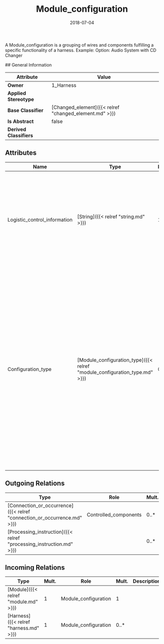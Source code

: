﻿---
title: Module_configuration
toc: false
type: specs
date: "2018-07-04"
draft: false
specification: KBL
version: 2.5
documentType: "Recommendation"
elementType: Class
classes:
  - Module_configuration
menu_name: kbl-2.5
---
<p>A Module_configuration is a grouping of wires and components fulfilling a specific functionality of a harness.  Example: Option: Audio System with CD Changer</p>
## General Information

| Attribute               | Value |
|-------------------------|-------|
| **Owner**               | 1_Harness |
| **Applied Stereotype**  |   |
| **Base Classifier**     | [Changed_element]({{< relref "changed_element.md" >}})<br/>  |
| **Is Abstract**         | false |
| **Derived Classifiers** |   |

## Attributes
|  Name  |  Type  |  Mult.  |  Description  |  Owning Classifier  |
|--------|--------|---------|---------------|--------------|
|Logistic_control_information | [String]({{< relref "string.md" >}}) | 1 | <p>The logistic_control_information specifies the calculated combination of the configuration codes reflecting customer, market or country requirements, or a list of modules associated with a Module_configuration. The meaning of the string is further described by the configuration_type. Example: 'LOL/LOR+CFL'</p> | [Module_configuration]({{< relref "module_configuration.md" >}}) |
|Configuration_type | [Module_configuration_type]({{< relref "module_configuration_type.md" >}}) | 0..1 | <p>The configuration_type specifies further information on the type of the logistic_control_information. Note: To control completion parts which are only used if a specific combination of modules occur, a Module_configuration can be used with a logistic_control_information containing the Boolean expression for the combination and a configuration_type 'module list'. Where applicable the following values shall be used:  - 'option code': the logistic_control_information contains configuration codes reflecting customer, market or country requirements - 'module list': the logistic_control_information contains a list of modules, to which a completion part controlled by the Modul_configuration belongs to</p> | [Module_configuration]({{< relref "module_configuration.md" >}}) |

## Outgoing Relations
|    Type  |   Role   |   Mult.   |   Mult.   |   Description   |
|----------|----------|-----------|-----------|-----------------|
| [Connection_or_occurrence]({{< relref "connection_or_occurrence.md" >}}) | Controlled_components | 0..* | 0..* |  |
| [Processing_instruction]({{< relref "processing_instruction.md" >}}) |  | 0..* | 0..1 |  |
##  Incoming Relations
|    Type  |   Mult.  |   Role    |   Mult.   |   Description  |
|----------|----------|-----------|-----------|----------------|
| [Module]({{< relref "module.md" >}}) | 1 | Module_configuration | 1 |  |
| [Harness]({{< relref "harness.md" >}}) | 1 | Module_configuration | 0..* |  |
